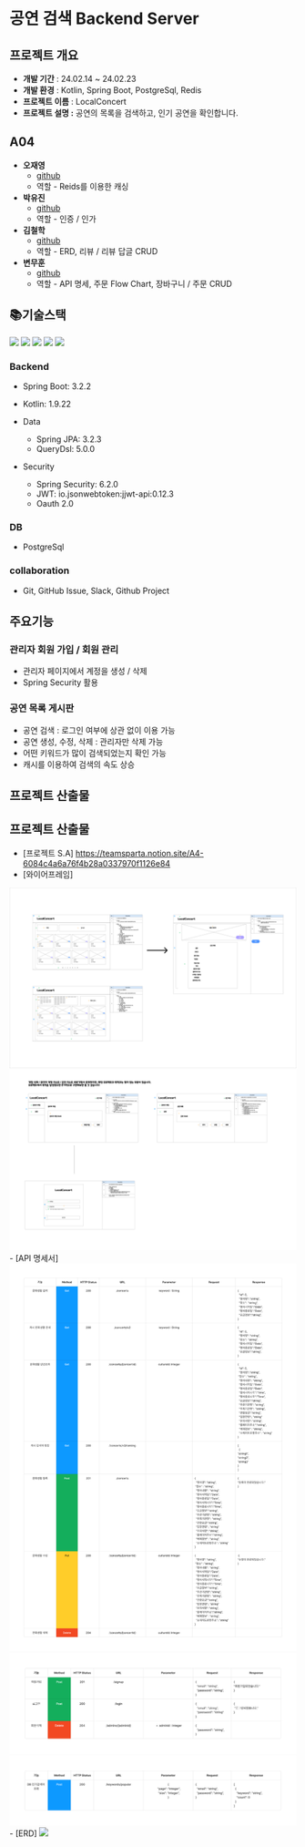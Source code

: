 # <strong>공연 검색 Backend Server</strong>


##  프로젝트 개요


- **개발 기간** : 24.02.14 ~ 24.02.23 
- **개발 환경** : Kotlin, Spring Boot, PostgreSql, Redis
- **프로젝트 이름** : LocalConcert
- **프로젝트 설명 :** 공연의 목록을 검색하고, 인기 공연을 확인합니다.

## A04

- <strong>오재영</strong>
    - [github](https://github.com/JYOH3246)
    - 역할 - Reids를 이용한 캐싱
- <strong>박유진</strong>
    - [github](https://github.com/YJ9352)
    - 역할 - 인증 / 인가
- <strong>김철학</strong>
    - [github](https://github.com/lazzzykim)
    - 역할 - ERD, 리뷰 / 리뷰 답글 CRUD
- <strong>변무훈</strong>
    - [github](https://github.com/lovelyunsh)
    - 역할 - API 명세, 주문 Flow Chart, 장바구니 / 주문 CRUD



## **📚기술스택**
<div>
  <img src="https://img.shields.io/badge/kotlin-7F52FF?style=for-the-badge&logo=kotlin&logoColor=white">
  <img src="https://img.shields.io/badge/spring-6DB33F?style=for-the-badge&logo=spring&logoColor=white">
  <img src="https://img.shields.io/badge/github-000000?style=for-the-badge&logo=github&logoColor=white">
  <img src="https://img.shields.io/badge/git-F05032?style=for-the-badge&logo=git&logoColor=white">
  <img src="https://img.shields.io/badge/IntelliJ-000000?style=for-the-badge&logo=Intellijidea&logoColor=white">
  <br>
</div>

### **Backend**

- Spring Boot: 3.2.2
- Kotlin: 1.9.22

- Data
    - Spring JPA: 3.2.3
    - QueryDsl: 5.0.0

- Security
    - Spring Security: 6.2.0
    - JWT: io.jsonwebtoken:jjwt-api:0.12.3
    - Oauth 2.0

### **DB**

- PostgreSql

### **collaboration**

- Git, GitHub Issue, Slack, Github Project


## 주요기능

### 관리자 회원 가입 / 회원 관리
- 관리자 페이지에서 계정을 생성 / 삭제
- Spring Security 활용

### 공연 목록 게시판
- 공연 검색 : 로그인 여부에 상관 없이 이용 가능
- 공연 생성, 수정, 삭제 : 관리자만 삭제 가능
- 어떤 키워드가 많이 검색되었는지 확인 가능
- 캐시를 이용하여 검색의 속도 상승



## 프로젝트 산출물

## 프로젝트 산출물

- [프로젝트 S.A]
https://teamsparta.notion.site/A4-6084c4a6a76f4b28a0337970f1126e84
- [와이어프레임]
 <img src ="./img/대용량 서비스.png" >
 <img src ="./img/대용량 어드민.png" >
- [API 명세서]
 <img src ="./img/대용량API1.png" >
 <img src ="./img/대용량API2.png" >
 <img src ="./img/대용량API3.png" >
- [ERD]
 <img src ="./img/drawSQL-study1-export-2024-02-23" >
